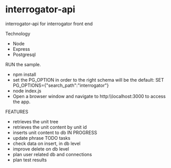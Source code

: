 # interrogator-api
interrogator-api for interrogator front end

Technology
 - Node
 - Express
 - Postgresql
 
RUN the sample.
 -  npm install
 -  set the PG_OPTION in order to the right schema will be the default: SET PG_OPTIONS={"search_path":"interrogator"}
 -  node index.js
 -  Open a browser window and navigate to http:\\\\localhost:3000 to access the app.
 
FEATURES
 - retrieves the unit tree
 - retrieves the unit content by unit id
 - inserts unit content to db
IN PROGRESS
 - update phrase
TODO tasks
 - check data on insert, in db level
 - improve delete on db level
 - plan user related db and connections
 - plan test results